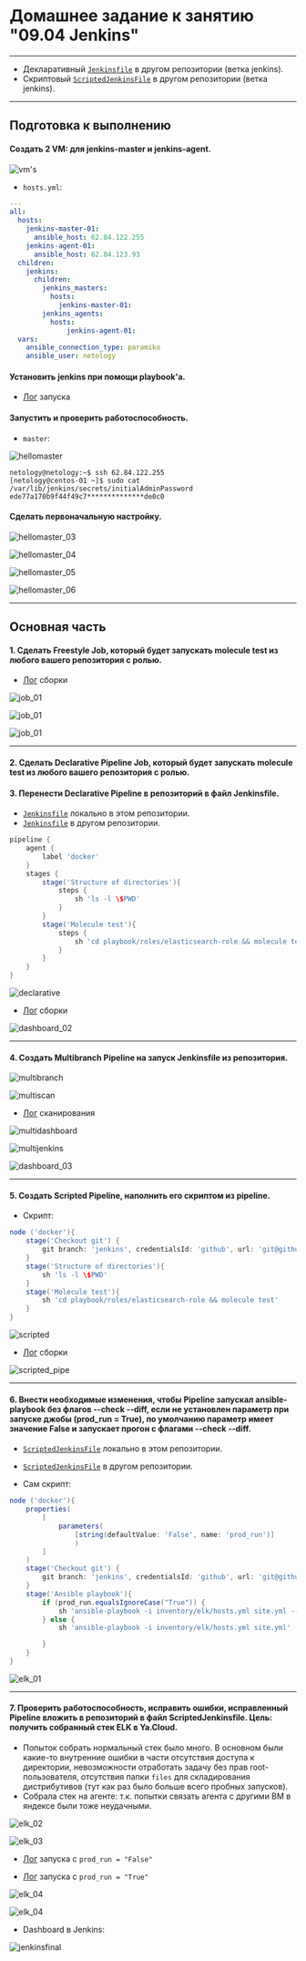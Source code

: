 # Домашнее задание к занятию "09.04 Jenkins"

-----------------------------------------------------------------------------------------------------

* Декларативный [`Jenkinsfile`](https://github.com/lereklerik/ansible_test_roles/blob/jenkins/jenkins_ci/Jenkinsfile) в другом репозитории (ветка jenkins).
* Скриптовый [`ScriptedJenkinsFile`](https://github.com/lereklerik/ansible_role/blob/jenkins/jenkins_ci/Jenkinsfile) в другом репозитории (ветка jenkins).

-----------------------------------------------------------------------------------------------------

## Подготовка к выполнению

#### Создать 2 VM: для jenkins-master и jenkins-agent.

![vm's](pictures/01.png)

* `hosts.yml`:

```yaml
---
all:
  hosts:
    jenkins-master-01:
      ansible_host: 62.84.122.255
    jenkins-agent-01:
      ansible_host: 62.84.123.93
  children:
    jenkins:
      children:
        jenkins_masters:
          hosts:
            jenkins-master-01:
        jenkins_agents:
          hosts:
              jenkins-agent-01:
  vars:
    ansible_connection_type: paramiko
    ansible_user: netology
```
#### Установить jenkins при помощи playbook'a.

* [Лог](logs/00.md) запуска

#### Запустить и проверить работоспособность.

* `master`:

![hellomaster](pictures/02.png)

```shell
netology@netology:~$ ssh 62.84.122.255
[netology@centos-01 ~]$ sudo cat /var/lib/jenkins/secrets/initialAdminPassword
ede77a170b9f44f49c7**************de0c0
```

#### Сделать первоначальную настройку.

![hellomaster_03](pictures/03.png)

![hellomaster_04](pictures/04.png)

![hellomaster_05](pictures/05.png)

![hellomaster_06](pictures/06.png)

-----------------------------------------------------------------------------------------------------

## Основная часть

#### 1. Сделать Freestyle Job, который будет запускать molecule test из любого вашего репозитория с ролью.

* [Лог](logs/01.md) сборки

![job_01](pictures/07.png)

![job_01](pictures/08.png)

![job_01](pictures/09.png)

-----------------------------------------------------------------------------------------------------

#### 2. Сделать Declarative Pipeline Job, который будет запускать molecule test из любого вашего репозитория с ролью.
#### 3. Перенести Declarative Pipeline в репозиторий в файл Jenkinsfile.

* [`Jenkinsfile`](playbook/pipeline/Jenkinsfile) локально в этом репозитории.
* [`Jenkinsfile`](https://github.com/lereklerik/ansible_test_roles/blob/jenkins/jenkins_ci/Jenkinsfile) в другом репозитории.

```groovy
pipeline { 
    agent {
        label 'docker'
    } 
    stages {
        stage('Structure of directories'){
            steps {
                sh 'ls -l \$PWD'
            }
        }
        stage('Molecule test'){
            steps {
                sh 'cd playbook/roles/elasticsearch-role && molecule test'
            }                        
        }                
    }
}
```

![declarative](pictures/10.png)

* [Лог](logs/02.md) сборки

![dashboard_02](pictures/11.png)

-----------------------------------------------------------------------------------------------------

#### 4. Создать Multibranch Pipeline на запуск Jenkinsfile из репозитория.

![multibranch](pictures/13.png)

![multiscan](pictures/12.png)

* [Лог](logs/03.md) сканирования

![multidashboard](pictures/14.png)

![multijenkins](pictures/15.png)

![dashboard_03](pictures/16.png)

-----------------------------------------------------------------------------------------------------

#### 5. Создать Scripted Pipeline, наполнить его скриптом из pipeline.

* Скрипт:

```groovy
node ('docker'){
    stage('Checkout git') {
        git branch: 'jenkins', credentialsId: 'github', url: 'git@github.com:lereklerik/ansible_test_roles.git'
    }
    stage('Structure of directories'){
        sh 'ls -l \$PWD'
    }
    stage('Molecule test'){
        sh 'cd playbook/roles/elasticsearch-role && molecule test'
    } 
}
```
![scripted](pictures/17.png)

* [Лог](logs/04.md) сборки

![scripted_pipe](pictures/18.png)

-----------------------------------------------------------------------------------------------------

#### 6. Внести необходимые изменения, чтобы Pipeline запускал ansible-playbook без флагов --check --diff, если не установлен параметр при запуске джобы (prod_run = True), по умолчанию параметр имеет значение False и запускает прогон с флагами --check --diff.


* [`ScriptedJenkinsFile`](playbook/pipeline/ScriptedJenkinsFile) локально в этом репозитории.
* [`ScriptedJenkinsFile`](https://github.com/lereklerik/ansible_role/blob/jenkins/jenkins_ci/Jenkinsfile) в другом репозитории.

* Сам скрипт:

```groovy
node ('docker'){
    properties(
        [
            parameters(
                [string(defaultValue: 'False', name: 'prod_run')]
                )
        ]
    )
    stage('Checkout git') {
        git branch: 'jenkins', credentialsId: 'github', url: 'git@github.com:lereklerik/ansible_role.git'
    }
    stage('Ansible playbook'){
        if (prod_run.equalsIgnoreCase("True")) {
            sh 'ansible-playbook -i inventory/elk/hosts.yml site.yml --check --diff'
        } else {
            sh 'ansible-playbook -i inventory/elk/hosts.yml site.yml'           

        }
    } 
}
```

![elk_01](pictures/19.png)

-----------------------------------------------------------------------------------------------------

#### 7. Проверить работоспособность, исправить ошибки, исправленный Pipeline вложить в репозиторий в файл ScriptedJenkinsfile. Цель: получить собранный стек ELK в Ya.Cloud.

* Попыток собрать нормальный стек было много. В основном были какие-то внутренние ошибки в части отсутствия доступа к директории, невозможности отработать задачу без прав root-пользователя, отсутствия папки `files` для складирования дистрибутивов (тут как раз было больше всего пробных запусков).
* Собрала стек на агенте: т.к. попытки связать агента с другими ВМ в яндексе были тоже неудачными.

![elk_02](pictures/20.png)

![elk_03](pictures/21.png)

* [Лог](logs/05.md) запуска с `prod_run = "False"`

* [Лог](logs/06.md) запуска с `prod_run = "True"`

![elk_04](pictures/elk_01.png)

![elk_04](pictures/elk_02.png)

* Dashboard в Jenkins:

![jenkinsfinal](pictures/22.png)
